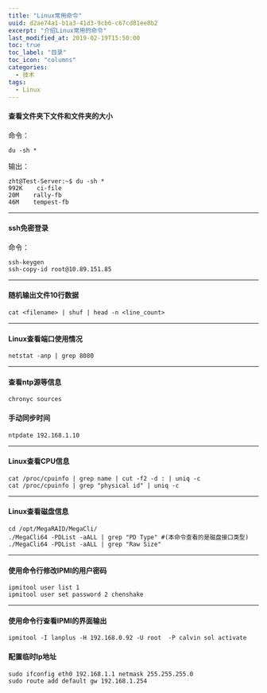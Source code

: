 ```yaml
---
title: "Linux常用命令"
uuid: d2ae74a1-b1a3-41d3-9cb6-c67cd81ee8b2
excerpt: "介绍Linux常用的命令"
last_modified_at: 2019-02-19T15:50:00
toc: true
toc_label: "目录"
toc_icon: "columns"
categories:
  - 技术
tags:
  - Linux
---
```


#### 查看文件夹下文件和文件夹的大小
命令：
```shell
du -sh *
```
输出：
```shell
zht@Test-Server:~$ du -sh *
992K    ci-file
20M    rally-fb
46M    tempest-fb
```
***

#### ssh免密登录
命令：
```shell
ssh-keygen
ssh-copy-id root@10.89.151.85
```
***

#### 随机输出文件10行数据
```shell
cat <filename> | shuf | head -n <line_count>
```
***

#### Linux查看端口使用情况
```shell
netstat -anp | grep 8080
```
***

#### 查看ntp源等信息
```shell
chronyc sources
```

#### 手动同步时间
```shell
ntpdate 192.168.1.10
```
***

#### Linux查看CPU信息
```shell
cat /proc/cpuinfo | grep name | cut -f2 -d : | uniq -c 
cat /proc/cpuinfo | grep "physical id" | uniq -c
```
***

#### Linux查看磁盘信息
```shell
cd /opt/MegaRAID/MegaCli/
./MegaCli64 -PDList -aALL | grep "PD Type" #(本命令查看的是磁盘接口类型)
./MegaCli64 -PDList -aALL | grep "Raw Size"
```
***

#### 使用命令行修改IPMI的用户密码
```shell
ipmitool user list 1
ipmitool user set password 2 chenshake
```
***

#### 使用命令行查看IPMI的界面输出
```shell
ipmitool -I lanplus -H 192.168.0.92 -U root  -P calvin sol activate
```

#### 配置临时Ip地址
```shell
sudo ifconfig eth0 192.168.1.1 netmask 255.255.255.0
sudo route add default gw 192.168.1.254
```
